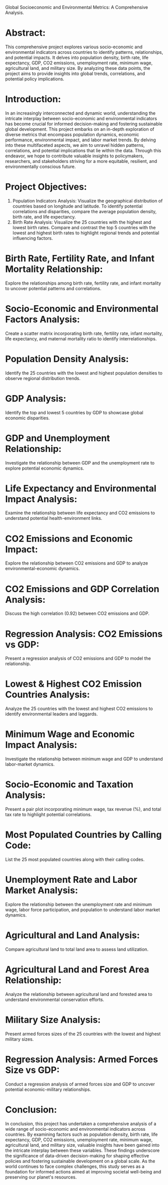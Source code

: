 Global Socioeconomic and Environmental Metrics: A Comprehensive Analysis.
# Abstract:
This comprehensive project explores various socio-economic and environmental indicators across countries to identify patterns, relationships, and potential impacts. It delves into population density, birth rate, life expectancy, GDP, CO2 emissions, unemployment rate, minimum wage, agricultural land, and military size. By analyzing these data points, the project aims to provide insights into global trends, correlations, and potential policy implications.
# Introduction:
In an increasingly interconnected and dynamic world, understanding the intricate interplay between socio-economic and environmental indicators has become crucial for informed decision-making and fostering sustainable global development. This project embarks on an in-depth exploration of diverse metrics that encompass population dynamics, economic performance, environmental impact, and labor market trends. By delving into these multifaceted aspects, we aim to unravel hidden patterns, correlations, and potential implications that lie within the data. Through this endeavor, we hope to contribute valuable insights to policymakers, researchers, and stakeholders striving for a more equitable, resilient, and environmentally conscious future.
# Project Objectives:
1. Population Indicators Analysis:
   Visualize the geographical distribution of countries based on longitude and latitude. To identify potential correlations and disparities, compare the average population density, birth rate, and life expectancy.
2. Birth Rate Analysis:
   Visualize the 25 countries with the highest and lowest birth rates. Compare and contrast the top 5 countries with the lowest and highest birth rates to highlight regional trends and potential influencing factors.
# Birth Rate, Fertility Rate, and Infant Mortality Relationship:
Explore the relationships among birth rate, fertility rate, and infant mortality to uncover potential patterns and correlations.
# Socio-Economic and Environmental Factors Analysis:
Create a scatter matrix incorporating birth rate, fertility rate, infant mortality, life expectancy, and maternal mortality ratio to identify interrelationships.
# Population Density Analysis:
Identify the 25 countries with the lowest and highest population densities to observe regional distribution trends.
# GDP Analysis:
Identify the top and lowest 5 countries by GDP to showcase global economic disparities.
# GDP and Unemployment Relationship:
Investigate the relationship between GDP and the unemployment rate to explore potential economic dynamics.
# Life Expectancy and Environmental Impact Analysis:
Examine the relationship between life expectancy and CO2 emissions to understand potential health-environment links.
# CO2 Emissions and Economic Impact:
Explore the relationship between CO2 emissions and GDP to analyze environmental-economic dynamics.
# CO2 Emissions and GDP Correlation Analysis:
Discuss the high correlation (0.92) between CO2 emissions and GDP.
# Regression Analysis: CO2 Emissions vs GDP:
Present a regression analysis of CO2 emissions and GDP to model the relationship.
# Lowest & Highest CO2 Emission Countries Analysis:
Analyze the 25 countries with the lowest and highest CO2 emissions to identify environmental leaders and laggards.
# Minimum Wage and Economic Impact Analysis:
Investigate the relationship between minimum wage and GDP to understand labor-market dynamics.
# Socio-Economic and Taxation Analysis:
Present a pair plot incorporating minimum wage, tax revenue (%), and total tax rate to highlight potential correlations.
# Most Populated Countries by Calling Code:
List the 25 most populated countries along with their calling codes.
# Unemployment Rate and Labor Market Analysis:
Explore the relationship between the unemployment rate and minimum wage, labor force participation, and population to understand labor market dynamics.
# Agricultural and Land Analysis:
Compare agricultural land to total land area to assess land utilization.
# Agricultural Land and Forest Area Relationship:
Analyze the relationship between agricultural land and forested area to understand environmental conservation efforts.
# Military Size Analysis:
Present armed forces sizes of the 25 countries with the lowest and highest military sizes.
# Regression Analysis: Armed Forces Size vs GDP:
Conduct a regression analysis of armed forces size and GDP to uncover potential economic-military relationships.
# Conclusion:
In conclusion, this project has undertaken a comprehensive analysis of a wide range of socio-economic and environmental indicators across countries. By examining factors such as population density, birth rate, life expectancy, GDP, CO2 emissions, unemployment rate, minimum wage, agricultural land, and military size, valuable insights have been gained into the intricate interplay between these variables. These findings underscore the significance of data-driven decision-making for shaping effective policies and fostering sustainable development on a global scale. As the world continues to face complex challenges, this study serves as a foundation for informed actions aimed at improving societal well-being and preserving our planet's resources.
